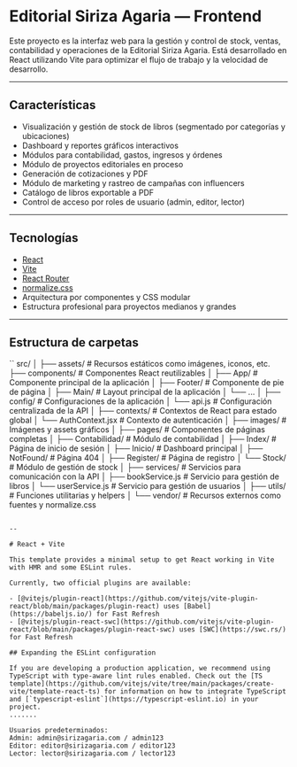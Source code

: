 # Editorial Siriza Agaria — Frontend

Este proyecto es la interfaz web para la gestión y control de stock, ventas, contabilidad y operaciones de la Editorial Siriza Agaria. Está desarrollado en React utilizando Vite para optimizar el flujo de trabajo y la velocidad de desarrollo.

---

## **Características**

- Visualización y gestión de stock de libros (segmentado por categorías y ubicaciones)
- Dashboard y reportes gráficos interactivos
- Módulos para contabilidad, gastos, ingresos y órdenes
- Módulo de proyectos editoriales en proceso
- Generación de cotizaciones y PDF
- Módulo de marketing y rastreo de campañas con influencers
- Catálogo de libros exportable a PDF
- Control de acceso por roles de usuario (admin, editor, lector)

---

## **Tecnologías**

- [React](https://react.dev/)
- [Vite](https://vitejs.dev/)
- [React Router](https://reactrouter.com/)
- [normalize.css](https://necolas.github.io/normalize.css/)
- Arquitectura por componentes y CSS modular
- Estructura profesional para proyectos medianos y grandes

---

## **Estructura de carpetas**

``
src/
│
├── assets/            # Recursos estáticos como imágenes, iconos, etc.
├── components/        # Componentes React reutilizables
│     ├── App/         # Componente principal de la aplicación
│     ├── Footer/      # Componente de pie de página
│     ├── Main/        # Layout principal de la aplicación
│     └── ...
│
├── config/            # Configuraciones de la aplicación
│     └── api.js       # Configuración centralizada de la API
│
├── contexts/          # Contextos de React para estado global
│     └── AuthContext.jsx  # Contexto de autenticación
│
├── images/            # Imágenes y assets gráficos
│
├── pages/             # Componentes de páginas completas
│     ├── Contabilidad/    # Módulo de contabilidad
│     ├── Index/           # Página de inicio de sesión
│     ├── Inicio/          # Dashboard principal
│     ├── NotFound/        # Página 404
│     ├── Register/        # Página de registro
│     └── Stock/           # Módulo de gestión de stock
│
├── services/          # Servicios para comunicación con la API
│     ├── bookService.js   # Servicio para gestión de libros
│     └── userService.js   # Servicio para gestión de usuarios
│
├── utils/             # Funciones utilitarias y helpers
│
└── vendor/            # Recursos externos como fuentes y normalize.css
```

--

# React + Vite

This template provides a minimal setup to get React working in Vite with HMR and some ESLint rules.

Currently, two official plugins are available:

- [@vitejs/plugin-react](https://github.com/vitejs/vite-plugin-react/blob/main/packages/plugin-react) uses [Babel](https://babeljs.io/) for Fast Refresh
- [@vitejs/plugin-react-swc](https://github.com/vitejs/vite-plugin-react/blob/main/packages/plugin-react-swc) uses [SWC](https://swc.rs/) for Fast Refresh

## Expanding the ESLint configuration

If you are developing a production application, we recommend using TypeScript with type-aware lint rules enabled. Check out the [TS template](https://github.com/vitejs/vite/tree/main/packages/create-vite/template-react-ts) for information on how to integrate TypeScript and [`typescript-eslint`](https://typescript-eslint.io) in your project.
.......

Usuarios predeterminados:
Admin: admin@sirizagaria.com / admin123
Editor: editor@sirizagaria.com / editor123
Lector: lector@sirizagaria.com / lector123